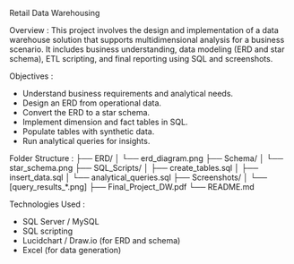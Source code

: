 Retail Data Warehousing

Overview :
This project involves the design and implementation of a data warehouse solution that supports multidimensional analysis for a business scenario. It includes business understanding, data modeling (ERD and star schema), ETL scripting, and final reporting using SQL and screenshots.

Objectives :
- Understand business requirements and analytical needs.
- Design an ERD from operational data.
- Convert the ERD to a star schema.
- Implement dimension and fact tables in SQL.
- Populate tables with synthetic data.
- Run analytical queries for insights.

Folder Structure : 
├── ERD/
│   └── erd_diagram.png
├── Schema/
│   └── star_schema.png
├── SQL_Scripts/
│   ├── create_tables.sql
│   ├── insert_data.sql
│   └── analytical_queries.sql
├── Screenshots/
│   └── [query_results_*.png]
├── Final_Project_DW.pdf
└── README.md

Technologies Used :
- SQL Server / MySQL
- SQL scripting
- Lucidchart / Draw.io (for ERD and schema)
- Excel (for data generation)
